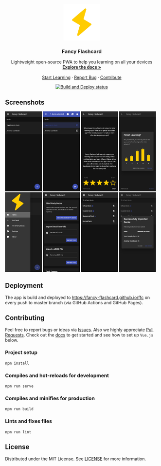 <!-- README inspired by https://github.com/othneildrew/Best-README-Template -->

<p align="center">
  <a href="https://github.com/fancy-flashcard/ffc">
    <img src="src/assets/flash.svg" alt="Fancy Flashcard Logo" width="120" height="120">
  </a>

  <h3 align="center">Fancy Flashcard</h3>

  <p align="center">
    Lightweight open-source PWA to help you learning on all your devices
    <br />
    <a href="docs/"><strong>Explore the docs »</strong></a>
    <br />
    <br />
    <a href="https://fancy-flashcard.github.io/ffc/">Start Learning</a>
    ·
    <a href="https://github.com/fancy-flashcard/ffc/issues">Report Bug</a>
    ·
    <a href="https://github.com/fancy-flashcard/ffc/pulls">Contribute</a>
  </p>

  <p align="center">
    <a href="https://github.com/fancy-flashcard/ffc">
      <img src="https://github.com/dhbw-ffc/ffc/workflows/Build%20and%20Deploy/badge.svg" alt="Build and Deploy status">
    </a>
  </p>
</p>

## Screenshots

<img src="docs/img/deck-selection.png" alt="Deck Selection" width="24%" /> <img src="docs/img/deck-selection-selected.png" alt="Deck Selection - one deck selected" width="24%" /> <img src="docs/img/q-and-a.png" alt="Card" width="24%" /> <img src="docs/img/finish.png" alt="Evaluation after finishing learning" width="24%" /> <img src="docs/img/menu.png" alt="Menu" width="24%" /> <img src="docs/img/import.png" alt="Import" width="24%" /> <img src="docs/img/third-party-decks.png" alt="Third Party Decks" width="24%" /> <img src="docs/img/add-decks.png" alt="Successfully add a Deck" width="24%" /> 

## Deployment
The app is build and deployed to https://fancy-flashcard.github.io/ffc on every push to master branch (via GitHub Actions and GitHub Pages).

## Contributing
Feel free to report bugs or ideas via [Issues](issues).
Also we highly appreciate [Pull Requests](pulls).
Check out the [docs](docs) to get started and see how to set up `Vue.js` below.

### Project setup
```
npm install
```

### Compiles and hot-reloads for development
```
npm run serve
```

### Compiles and minifies for production
```
npm run build
```

### Lints and fixes files
```
npm run lint
```

## License

Distributed under the MIT License. See [LICENSE](LICENSE) for more information.
